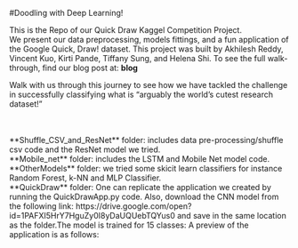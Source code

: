 #Doodling with Deep Learning!

This is the Repo of our Quick Draw Kaggel Competition Project.<br>
We present our data preprocessing, models fittings, and a fun application of the Google Quick, Draw! dataset. This project was built by Akhilesh Reddy, Vincent Kuo, Kirti Pande, Tiffany Sung, and Helena Shi. To see the full walk-through, find our blog post at: __blog__

Walk with us through this journey to see how we have tackled the challenge in successfully classifying what is “arguably the world’s cutest research dataset!”    

<br>
<br>
**Shuffle_CSV_and_ResNet** folder:  includes data pre-processing/shuffle csv code and the ResNet model we tried.<br>
**Mobile_net** folder:  includes the LSTM and Mobile Net model code.<br>
**OtherModels** folder: we tried some skicit learn classifiers for instance Random Forest, k-NN and MLP Classifier.<br>
**QuickDraw** folder: One can replicate the application we created by running the QuickDrawApp.py code. Also, download the CNN model from the following link: https://drive.google.com/open?id=1PAFXI5HrY7HguZy0I8yDaUQUebTQYus0 and save in the same location as the folder.The model is trained for 15 classes: 
A preview of the application is as follows: 

